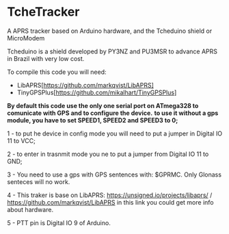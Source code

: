 # TcheTracker

A APRS tracker based on Arduino hardware, and the Tcheduino shield or MicroModem

Tcheduino is a shield developed by PY3NZ and PU3MSR to advance APRS in Brazil with very low cost.


To compile this code you will need: 
 - LibAPRS[https://github.com/markqvist/LibAPRS]
 - TinyGPSPlus[https://github.com/mikalhart/TinyGPSPlus]

**By default this code use the only one serial port on ATmega328 to comunicate with GPS and to configure the device.**
**to use it without a gps module, you have to set SPEED1, SPEED2 and SPEED3 to 0;**

1 - to put he device in config mode you will need to put a jumper in Digital IO 11 to VCC;

2 - to enter in trasnmit mode you ne to put a jumper from Digital IO 11 to GND;

3 - You need to use a gps with GPS sentences with: $GPRMC. Only Glonass senteces will no work.

4 - This traker is base on LibAPRS: https://unsigned.io/projects/libaprs/ / https://github.com/markqvist/LibAPRS in this link you could get more info about hardware.

5 - PTT pin is Digital IO 9 of Arduino.





